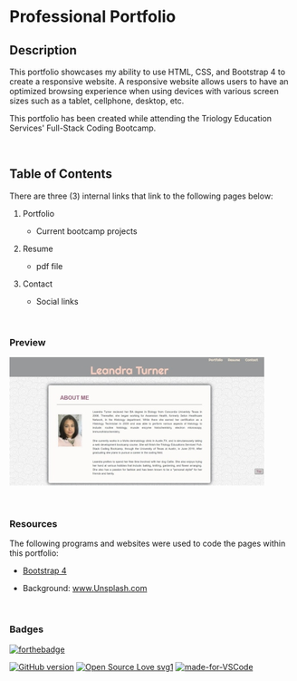 # Professional Portfolio


## **Description**
This portfolio showcases my ability to use HTML, CSS, and Bootstrap 4 to create a responsive website.
 A responsive website allows users to have an optimized browsing experience when using devices with various screen sizes such as a tablet, cellphone, desktop, etc.

This portfolio has been created while attending the Triology Education Services' Full-Stack Coding Bootcamp.

<br>

## **Table of Contents**

There are three (3) internal links that link to the following pages below:

1. Portfolio
    - Current bootcamp projects

2. Resume
    - pdf file

3. Contact
    - Social links
    

<br>

### **Preview**
![image](assests/Images/portfolio_preview.jpg)

<br>

### **Resources**
The following programs and websites were used to code the pages within this portfolio:

- [Bootstrap 4](https://www.getbootstrap.com) 

- Background: www.Unsplash.com

<br>

### **Badges**
[![forthebadge](https://forthebadge.com/images/badges/check-it-out.svg)](https://lturner19.github.io/professional_portfolio/)

[![GitHub version](https://badge.fury.io/gh/Naereen%2FStrapDown.js.svg)](https://github.com/Naereen/StrapDown.js)
[![Open Source Love svg1](https://badges.frapsoft.com/os/v1/open-source.svg?v=103)](https://github.com/ellerbrock/open-source-badges/)
[![made-for-VSCode](https://img.shields.io/badge/Made%20for-VSCode-1f425f.svg)](https://code.visualstudio.com/)




